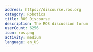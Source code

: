 ```yaml
---
address: https://discourse.ros.org
category: Robotics
title: ROS Discourse
description: The ROS discussion forum
userCount: 6256
icon: ros.png
activity: medium
language: en_US
---
```

